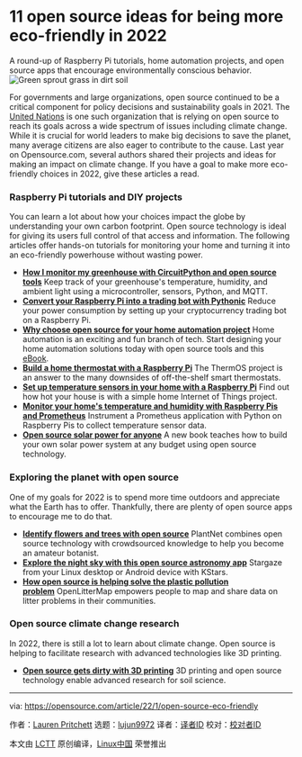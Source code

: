[#]: subject: "11 open source ideas for being more eco-friendly in 2022"
[#]: via: "https://opensource.com/article/22/1/open-source-eco-friendly"
[#]: author: "Lauren Pritchett https://opensource.com/users/lauren-pritchett"
[#]: collector: "lujun9972"
[#]: translator: " "
[#]: reviewer: " "
[#]: publisher: " "
[#]: url: " "

11 open source ideas for being more eco-friendly in 2022
======
A round-up of Raspberry Pi tutorials, home automation projects, and open
source apps that encourage environmentally conscious behavior.
![Green sprout grass in dirt soil][1]

For governments and large organizations, open source continued to be a critical component for policy decisions and sustainability goals in 2021. The [United Nations][2] is one such organization that is relying on open source to reach its goals across a wide spectrum of issues including climate change. While it is crucial for world leaders to make big decisions to save the planet, many average citizens are also eager to contribute to the cause. Last year on Opensource.com, several authors shared their projects and ideas for making an impact on climate change. If you have a goal to make more eco-friendly choices in 2022, give these articles a read. 

### Raspberry Pi tutorials and DIY projects

You can learn a lot about how your choices impact the globe by understanding your own carbon footprint. Open source technology is ideal for giving its users full control of that access and information. The following articles offer hands-on tutorials for monitoring your home and turning it into an eco-friendly powerhouse without wasting power.

  * **[How I monitor my greenhouse with CircuitPython and open source tools][3]** Keep track of your greenhouse's temperature, humidity, and ambient light using a microcontroller, sensors, Python, and MQTT. 
  * **[Convert your Raspberry Pi into a trading bot with Pythonic][4]** Reduce your power consumption by setting up your cryptocurrency trading bot on a Raspberry Pi.
  * **[Why choose open source for your home automation project][5]** Home automation is an exciting and fun branch of tech. Start designing your home automation solutions today with open source tools and this [eBook][6]. 
  * **[Build a home thermostat with a Raspberry Pi][7]** The ThermOS project is an answer to the many downsides of off-the-shelf smart thermostats.
  * **[Set up temperature sensors in your home with a Raspberry Pi][8]** Find out how hot your house is with a simple home Internet of Things project.
  * **[Monitor your home's temperature and humidity with Raspberry Pis and Prometheus][9]** Instrument a Prometheus application with Python on Raspberry Pis to collect temperature sensor data.
  * **[Open source solar power for anyone][10]** A new book teaches how to build your own solar power system at any budget using open source technology.



### Exploring the planet with open source

One of my goals for 2022 is to spend more time outdoors and appreciate what the Earth has to offer. Thankfully, there are plenty of open source apps to encourage me to do that. 

  * **[Identify flowers and trees with open source][11]** PlantNet combines open source technology with crowdsourced knowledge to help you become an amateur botanist.
  * **[Explore the night sky with this open source astronomy app][12]** Stargaze from your Linux desktop or Android device with KStars.
  * **[How open source is helping solve the plastic pollution problem][13]** OpenLitterMap empowers people to map and share data on litter problems in their communities.



### Open source climate change research

In 2022, there is still a lot to learn about climate change. Open source is helping to facilitate research with advanced technologies like 3D printing.

  * **[Open source gets dirty with 3D printing][14]** 3D printing and open source technology enable advanced research for soil science.



--------------------------------------------------------------------------------

via: https://opensource.com/article/22/1/open-source-eco-friendly

作者：[Lauren Pritchett][a]
选题：[lujun9972][b]
译者：[译者ID](https://github.com/译者ID)
校对：[校对者ID](https://github.com/校对者ID)

本文由 [LCTT](https://github.com/LCTT/TranslateProject) 原创编译，[Linux中国](https://linux.cn/) 荣誉推出

[a]: https://opensource.com/users/lauren-pritchett
[b]: https://github.com/lujun9972
[1]: https://opensource.com/sites/default/files/styles/image-full-size/public/lead-images/roman-synkevych-unsplash.jpg?itok=lIeB57IW (Green sprout grass in dirt soil)
[2]: https://opensource.com/article/21/11/open-source-un-sustainability
[3]: https://opensource.com/article/21/5/monitor-greenhouse-open-source
[4]: https://opensource.com/article/21/9/raspberry-pi-trading-bot
[5]: https://opensource.com/article/21/6/home-automation-ebook
[6]: https://opensource.com/downloads/home-automation-ebook
[7]: https://opensource.com/article/21/3/thermostat-raspberry-pi
[8]: https://opensource.com/article/21/7/temperature-sensors-pi
[9]: https://opensource.com/article/21/7/home-temperature-raspberry-pi-prometheus
[10]: https://opensource.com/article/21/11/open-source-solar-power
[11]: https://opensource.com/article/21/7/open-source-plantnet
[12]: https://opensource.com/article/21/1/kstars
[13]: https://opensource.com/article/21/1/openlittermap
[14]: https://opensource.com/article/21/10/open-source-soil-science
